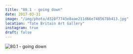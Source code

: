 ```yaml
---
title: "80.1 - going down"
date: 2017-03-31
image: "/img/photo/d328f7743e8aae211d66e7485678b413.jpg"
location: "Tate Britain Art Gallery"
instagram: true
draft: false
---
```


![80.1 - going down](/img/photo/d328f7743e8aae211d66e7485678b413.jpg)
